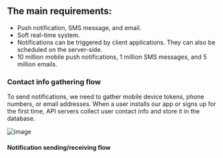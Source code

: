 
## The main requirements: 

- Push notification, SMS message, and email.
- Soft real-time system. 
- Notifications can be triggered by client applications. They can also be scheduled on the server-side.
- 10 million mobile push notifications, 1 million SMS messages, and 5 million emails.


### Contact info gathering flow

To send notifications, we need to gather mobile device tokens, phone numbers, or email addresses. When a user installs our app or signs up for the first time, API servers collect user contact info and store it in the database.

![image](https://user-images.githubusercontent.com/23625821/134760046-e1fd8f36-869c-4284-bc95-6c5a1aa79c84.png)

#### Notification sending/receiving flow


